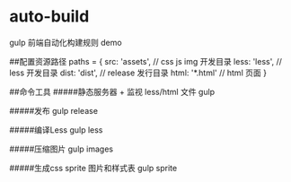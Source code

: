 # auto-build

gulp 前端自动化构建规则 demo


##配置资源路径
    paths = {
        src: 'assets',          // css js img 开发目录
        less: 'less',           // less 开发目录
        dist: 'dist',           // release 发行目录
        html: '*.html'          // html 页面
    }
    
##命令工具
#####静态服务器 + 监视 less/html 文件
    gulp
    
#####发布
    gulp release
    
#####编译Less
    gulp less
    
#####压缩图片
    gulp images

#####生成css sprite 图片和样式表
    gulp sprite

